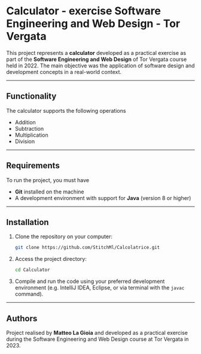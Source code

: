 # Calculator - exercise **Software Engineering and Web Design** - Tor Vergata

This project represents a **calculator** developed as a practical exercise as part of the **Software Engineering and Web Design** of Tor Vergata course held in 2022. The main objective was the application of software design and development concepts in a real-world context.

---

## Functionality

The calculator supports the following operations

- Addition
- Subtraction
- Multiplication
- Division

---

## Requirements

To run the project, you must have

- **Git** installed on the machine
- A development environment with support for **Java** (version 8 or higher)

---

## Installation

1. Clone the repository on your computer:
   ```bash
   git clone https://github.com/StitchMl/Calcolatrice.git
   ```

2. Access the project directory:
   ```bash
   cd Calculator
   ```

3. Compile and run the code using your preferred development environment (e.g. IntelliJ IDEA, Eclipse, or via terminal with the `javac` command).

---

## Authors

Project realised by **Matteo La Gioia** and developed as a practical exercise during the Software Engineering and Web Design course at Tor Vergata in 2023.

